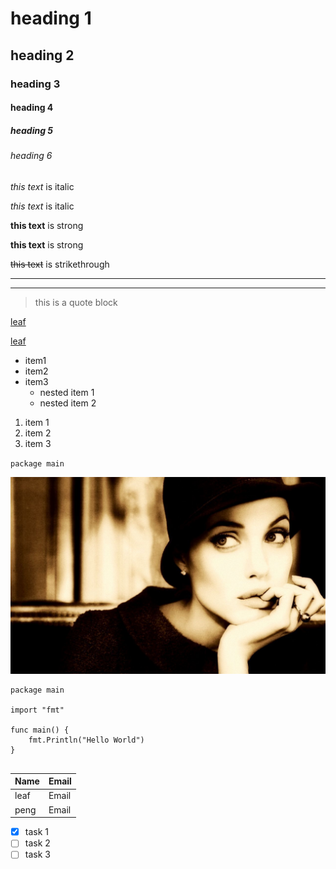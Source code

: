 <!-- Headings -->
# heading 1
## heading 2
### heading 3
#### heading 4
##### heading 5
###### heading 6

<!-- Italics -->
*this text* is italic

_this text_ is italic

<!-- Strong -->
**this text** is strong

__this text__ is strong

<!-- Strikethrough -->
~~this text~~ is strikethrough

<!-- Horizontal Rule -->

---
___

<!-- Blockquote -->

> this is a quote block

<!-- Links -->

[leaf](http://google.com)

[leaf](http://google.com "leaf")

<!-- Unorder list -->
* item1
* item2
* item3
  * nested item 1
  * nested item 2

<!-- Order list -->

1. item 1
2. item 2
3. item 3

<!-- Inline code block -->

`package main`

<!-- Images -->

![leaf logo](./leaf.jpg)

<!-- github markdown -->

<!-- code blocks -->

```golang
package main

import "fmt"

func main() {
    fmt.Println("Hello World")
}


```

<!-- Tables -->

| Name | Email |
|------|-------|
| leaf | Email |
| peng | Email |

<!-- Task lists -->

* [x] task 1
* [ ] task 2
* [ ] task 3